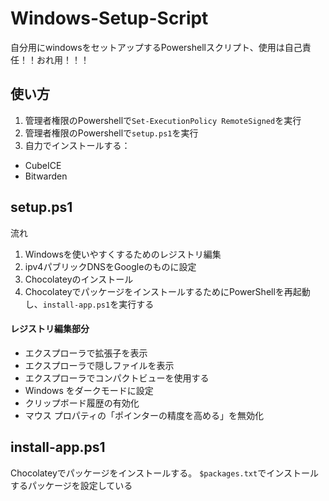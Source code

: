 # Windows-Setup-Script

自分用にwindowsをセットアップするPowershellスクリプト、使用は自己責任！！おれ用！！！

## 使い方
1. 	管理者権限のPowershellで`Set-ExecutionPolicy RemoteSigned`を実行
3.	管理者権限のPowershellで`setup.ps1`を実行
3. 	自力でインストールする：
 - CubeICE 
 - Bitwarden

## setup.ps1
流れ
1. Windowsを使いやすくするためのレジストリ編集
1. ipv4パブリックDNSをGoogleのものに設定
1. Chocolateyのインストール
1. ChocolateyでパッケージをインストールするためにPowerShellを再起動し、`install-app.ps1`を実行する
#### レジストリ編集部分
- エクスプローラで拡張子を表示
- エクスプローラで隠しファイルを表示
- エクスプローラでコンパクトビューを使用する
- Windows をダークモードに設定
- クリップボード履歴の有効化
- マウス プロパティの「ポインターの精度を高める」を無効化

## install-app.ps1
Chocolateyでパッケージをインストールする。
`$packages.txt`でインストールするパッケージを設定している

